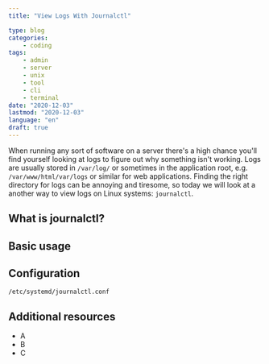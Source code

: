 ```yaml
---
title: "View Logs With Journalctl"

type: blog
categories:
    - coding
tags:
    - admin
    - server
    - unix
    - tool
    - cli
    - terminal
date: "2020-12-03"
lastmod: "2020-12-03"
language: "en"
draft: true
---
```


When running any sort of software on a server there's a high chance you'll find yourself looking at logs to figure out why something isn't working. Logs are usually stored in `/var/log/` or sometimes in the application root, e.g. `/var/www/html/var/logs` or similar for web applications. Finding the right directory for logs can be annoying and tiresome, so today we will look at a another way to view logs on Linux systems: `journalctl`. 

## What is journalctl?

## Basic usage

## Configuration

`/etc/systemd/journalctl.conf`

## Additional resources

- A
- B
- C